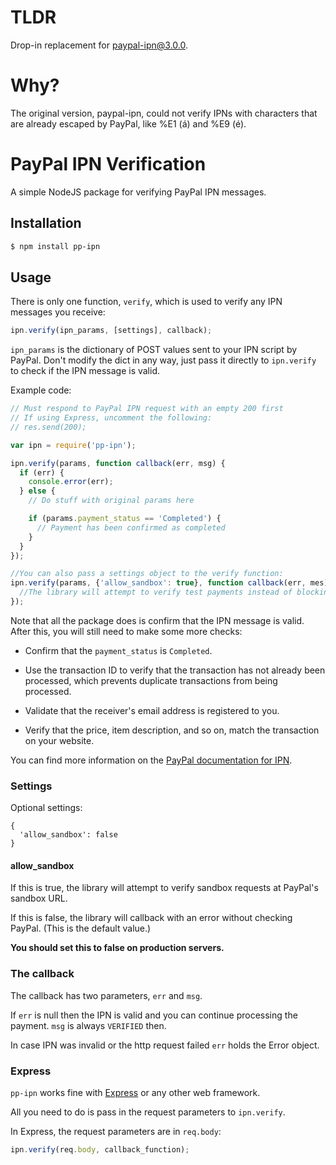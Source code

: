 # TLDR

Drop-in replacement for paypal-ipn@3.0.0.

# Why?

The original version, paypal-ipn, could not verify IPNs with characters that are already escaped by PayPal, like %E1 (á) and %E9 (é).


# PayPal IPN Verification

A simple NodeJS package for verifying PayPal IPN messages.

## Installation
```sh
$ npm install pp-ipn
```

## Usage
There is only one function, `verify`, which is used to verify any IPN messages you receive:

```javascript
ipn.verify(ipn_params, [settings], callback);
```

`ipn_params` is the dictionary of POST values sent to your IPN script by PayPal. Don't modify the dict in any way, just pass it directly to `ipn.verify` to check if the IPN message is valid.


Example code:

```javascript
// Must respond to PayPal IPN request with an empty 200 first
// If using Express, uncomment the following:
// res.send(200);

var ipn = require('pp-ipn');

ipn.verify(params, function callback(err, msg) {
  if (err) {
    console.error(err);
  } else {
    // Do stuff with original params here

    if (params.payment_status == 'Completed') {
      // Payment has been confirmed as completed
    }
  }
});

//You can also pass a settings object to the verify function:
ipn.verify(params, {'allow_sandbox': true}, function callback(err, mes) {
  //The library will attempt to verify test payments instead of blocking them
});
```

Note that all the package does is confirm that the IPN message is valid. After this, you will still need to make some more checks:

* Confirm that the `payment_status` is `Completed`.

* Use the transaction ID to verify that the transaction has not already been processed, which prevents duplicate transactions from being processed.

* Validate that the receiver's email address is registered to you.

* Verify that the price, item description, and so on, match the transaction on your website.

You can find more information on the [PayPal documentation for IPN](https://cms.paypal.com/cgi-bin/marketingweb?cmd=_render-content&content_ID=developer/e_howto_admin_IPNIntro).

### Settings

Optional settings:

```
{
  'allow_sandbox': false
}
```

#### allow_sandbox

If this is true, the library will attempt to verify sandbox requests at PayPal's sandbox URL.

If this is false, the library will callback with an error without checking PayPal. (This is the default value.)

**You should set this to false on production servers.**

### The callback
The callback has two parameters, `err` and `msg`.

If `err` is null then the IPN is valid and you can continue processing the payment. `msg` is always `VERIFIED` then.

In case IPN was invalid or the http request failed `err` holds the Error object.

### Express
`pp-ipn` works fine with [Express](http://expressjs.com/) or any other web framework.

All you need to do is pass in the request parameters to `ipn.verify`.

In Express, the request parameters are in `req.body`:

```javascript
ipn.verify(req.body, callback_function);
```